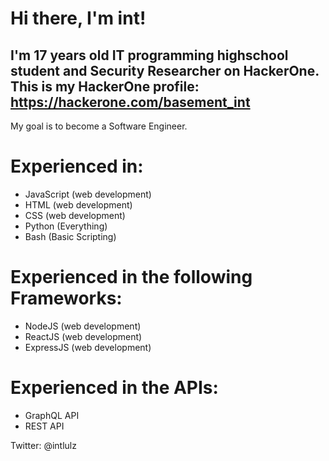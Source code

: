 # Hi there, I'm int! 

## I'm 17 years old IT programming highschool student and Security Researcher on HackerOne. This is my HackerOne profile: https://hackerone.com/basement_int 
My goal is to become a Software Engineer. 

# Experienced in:

- JavaScript (web development)
- HTML  (web development)
- CSS   (web development)
- Python (Everything)
- Bash (Basic Scripting)

# Experienced in the following Frameworks:
- NodeJS   (web development)
- ReactJS  (web development)
- ExpressJS (web development)


# Experienced in the APIs:
- GraphQL API
- REST API



Twitter: @intlulz
